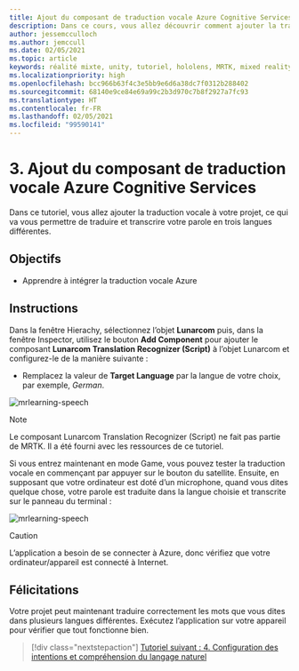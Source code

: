 ```yaml
---
title: Ajout du composant de traduction vocale Azure Cognitive Services
description: Dans ce cours, vous allez découvrir comment ajouter la traduction vocale Azure Cognitive Services dans des applications de réalité mixte.
author: jessemcculloch
ms.author: jemccull
ms.date: 02/05/2021
ms.topic: article
keywords: réalité mixte, unity, tutoriel, hololens, MRTK, mixed reality toolkit, UWP, ancres spatiales Azure, reconnaissance vocale, Windows 10, traduction vocale
ms.localizationpriority: high
ms.openlocfilehash: bcc966b63f4c3e5bb9e6d6a38dc7f0312b288402
ms.sourcegitcommit: 68140e9ce84e69a99c2b3d970c7b8f2927a7fc93
ms.translationtype: HT
ms.contentlocale: fr-FR
ms.lasthandoff: 02/05/2021
ms.locfileid: "99590141"
---
```

# <a name="3-adding-the-azure-cognitive-services-speech-translation-component"></a>3. Ajout du composant de traduction vocale Azure Cognitive Services

Dans ce tutoriel, vous allez ajouter la traduction vocale à votre projet, ce qui va vous permettre de traduire et transcrire votre parole en trois langues différentes.

## <a name="objectives"></a>Objectifs

* Apprendre à intégrer la traduction vocale Azure

## <a name="instructions"></a>Instructions

Dans la fenêtre Hierachy, sélectionnez l’objet **Lunarcom** puis, dans la fenêtre Inspector, utilisez le bouton **Add Component** pour ajouter le composant **Lunarcom Translation Recognizer (Script)** à l’objet Lunarcom et configurez-le de la manière suivante :

* Remplacez la valeur de **Target Language** par la langue de votre choix, par exemple, _German_.

![mrlearning-speech](images/mrlearning-speech/tutorial3-section1-step1-1.png)

> [!NOTE]
> Le composant Lunarcom Translation Recognizer (Script) ne fait pas partie de MRTK. Il a été fourni avec les ressources de ce tutoriel.

Si vous entrez maintenant en mode Game, vous pouvez tester la traduction vocale en commençant par appuyer sur le bouton du satellite. Ensuite, en supposant que votre ordinateur est doté d’un microphone, quand vous dites quelque chose, votre parole est traduite dans la langue choisie et transcrite sur le panneau du terminal :

![mrlearning-speech](images/mrlearning-speech/tutorial3-section1-step1-2.png)

> [!CAUTION]
> L’application a besoin de se connecter à Azure, donc vérifiez que votre ordinateur/appareil est connecté à Internet.

## <a name="congratulations"></a>Félicitations

Votre projet peut maintenant traduire correctement les mots que vous dites dans plusieurs langues différentes. Exécutez l’application sur votre appareil pour vérifier que tout fonctionne bien.

> [!div class="nextstepaction"]
> [Tutoriel suivant : 4. Configuration des intentions et compréhension du langage naturel](mrlearning-speechSDK-ch4.md)
